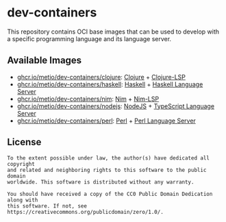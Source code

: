# dev-containers

This repository contains OCI base images that can be used to develop with a
specific programming language and its language server.

## Available Images

- [ghcr.io/metio/dev-containers/clojure](https://github.com/orgs/metio/packages/container/package/dev-containers%2Fclojure): [Clojure](https://clojure.org/) + [Clojure-LSP](https://github.com/clojure-lsp/clojure-lsp)
- [ghcr.io/metio/dev-containers/haskell](https://github.com/orgs/metio/packages/container/package/dev-containers%2Fhaskell): [Haskell](https://www.haskell.org/) + [Haskell Language Server](https://github.com/haskell/haskell-language-server) 
- [ghcr.io/metio/dev-containers/nim](https://github.com/orgs/metio/packages/container/package/dev-containers%2Fnim): [Nim](https://nim-lang.org/) + [Nim-LSP](https://github.com/PMunch/nimlsp)
- [ghcr.io/metio/dev-containers/nodejs](https://github.com/orgs/metio/packages/container/package/dev-containers%2Fnodejs): [NodeJS](https://nodejs.org/) + [TypeScript Language Server](https://github.com/typescript-language-server/typescript-language-server)
- [ghcr.io/metio/dev-containers/perl](https://github.com/orgs/metio/packages/container/package/dev-containers%2Fperl): [Perl](https://www.perl.org/) + [Perl Language Server](https://github.com/FractalBoy/perl-language-server)

## License

```
To the extent possible under law, the author(s) have dedicated all copyright
and related and neighboring rights to this software to the public domain
worldwide. This software is distributed without any warranty.

You should have received a copy of the CC0 Public Domain Dedication along with
this software. If not, see https://creativecommons.org/publicdomain/zero/1.0/.
```
